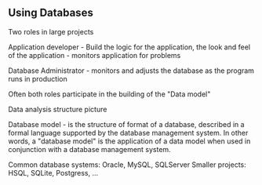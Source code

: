## Using Databases

Two roles in large projects

Application developer - Build the logic for the application, the look and feel of the application - monitors application for problems

Database Administrator - monitors and adjusts the database as the program runs in production

Often both roles participate in the building of the "Data model"

Data analysis structure
picture

Database model - is the structure of format of a database, described in a formal language supported by the database management system. In other words, a "database model" is the application of a data model when used in conjunction with a database management system.

Common database systems:
Oracle, MySQL, SQLServer
Smaller projects: HSQL, SQLite, Postgress, ...
